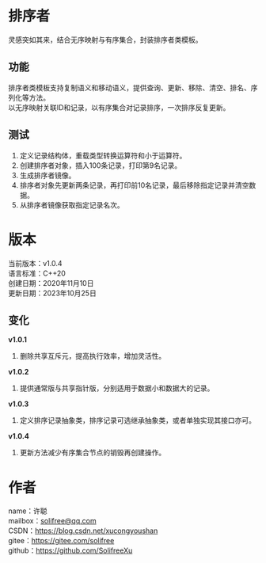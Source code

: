 ﻿# 排序者
灵感突如其来，结合无序映射与有序集合，封装排序者类模板。

## 功能
排序者类模板支持复制语义和移动语义，提供查询、更新、移除、清空、排名、序列化等方法。  
以无序映射关联ID和记录，以有序集合对记录排序，一次排序反复更新。

## 测试
1. 定义记录结构体，重载类型转换运算符和小于运算符。
2. 创建排序者对象，插入100条记录，打印第9名记录。
3. 生成排序者镜像。
4. 排序者对象先更新两条记录，再打印前10名记录，最后移除指定记录并清空数据。
5. 从排序者镜像获取指定记录名次。

# 版本
当前版本：v1.0.4  
语言标准：C++20  
创建日期：2020年11月10日  
更新日期：2023年10月25日

## 变化
**v1.0.1**
1. 删除共享互斥元，提高执行效率，增加灵活性。

**v1.0.2**
1. 提供通常版与共享指针版，分别适用于数据小和数据大的记录。

**v1.0.3**
1. 定义排序记录抽象类，排序记录可选继承抽象类，或者单独实现其接口亦可。

**v1.0.4**
1. 更新方法减少有序集合节点的销毁再创建操作。

# 作者
name：许聪  
mailbox：solifree@qq.com  
CSDN：https://blog.csdn.net/xucongyoushan  
gitee：https://gitee.com/solifree  
github：https://github.com/SolifreeXu
